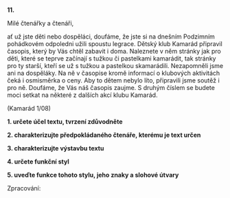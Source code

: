 **11.**

Milé čtenářky a čtenáři,

ať už jste děti nebo dospěláci, doufáme, že jste si na dnešním Podzimním pohádkovém odpoledni užili spoustu legrace. Dětský klub Kamarád připravil časopis, který by Vás chtěl zabavit i doma. Naleznete v něm stránky jak pro děti, které se teprve začínají s tužkou či pastelkami kamarádit, tak stránky pro ty starší, kteří se už s tužkou a pastelkou skamarádili. Nezapomněli jsme ani na dospěláky. Na ně v časopise kromě informací o klubových aktivitách čeká i osmisměrka o ceny. Aby to dětem nebylo líto, připravili jsme soutěž i pro ně. Doufáme, že Vás náš časopis zaujme. S druhým číslem se budete moci setkat na některé z dalších akcí klubu Kamarád.

(Kamarád 1/08)

**1. určete účel textu, tvrzení zdůvodněte**

**2. charakterizujte předpokládaného čtenáře, kterému je text určen**

**3. charakterizujte výstavbu textu**

**4. určete funkční styl**

**5. uveďte funkce tohoto stylu, jeho znaky a slohové útvary**

Zpracování:
